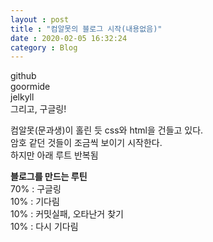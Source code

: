 ```yaml
---
layout : post
title : "컴알못의 블로그 시작(내용없음)"  
date : 2020-02-05 16:32:24
category : Blog
--- 
```



github  
goormide  
jelkyll  
그리고, 구글링!  


컴알못(문과생)이 홀린 듯 css와 html을 건들고 있다.  
암호 같던 것들이 조금씩 보이기 시작한다.  
하지만 아래 루트 반복됨

**블로그를 만드는 루틴**  
70% : 구글링  
10% : 기다림  
10% : 커밋실패, 오타난거 찾기  
10% : 다시 기다림 



